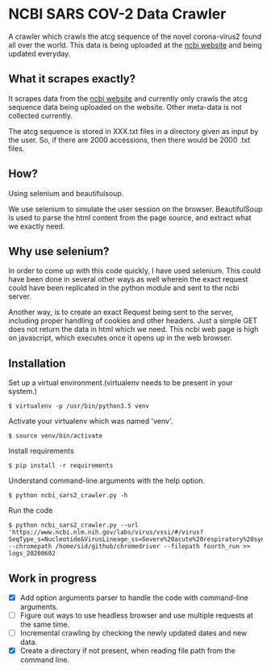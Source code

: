 # NCBI SARS COV-2 Data Crawler
A crawler which crawls the atcg sequence of the novel corona-virus2
found all over the world. This data is being uploaded at the [ncbi
website](https://www.ncbi.nlm.nih.gov/labs/virus/vssi/#/virus?SeqType_s=Nucleotide&VirusLineage_ss=Severe%20acute%20respiratory%20syndrome%20coronavirus%202,%20taxid:2697049&Completeness_s=complete) and being updated everyday.

## What it scrapes exactly?
It scrapes data from the [ncbi website](https://www.ncbi.nlm.nih.gov/labs/virus/vssi/#/virus?SeqType_s=Nucleotide&VirusLineage_ss=Severe%20acute%20respiratory%20syndrome%20coronavirus%202,%20taxid:2697049&Completeness_s=complete) and currently only crawls the atcg
sequence data being uploaded on the website. Other meta-data is not collected
currently.

The atcg sequence is stored in XXX.txt files in a directory given as
input by the user. So, if there are 2000 accessions, then there would be
2000 .txt files.

## How?
Using selenium and beautifulsoup.

We use selenium to simulate the user session on the browser.
BeautifulSoup is used to parse the html content from the page source, and
extract what we exactly need.

## Why use selenium?

In order to come up with this code quickly, I have used selenium. This could
have been done in several other ways as well wherein the exact request
could have been replicated in the python module and sent to the ncbi server.

Another way, is to create an exact Request being sent to the server, including
proper handling of cookies and other headers. Just a simple GET does not
return the data in html which we need. This ncbi web page is high on
javascript, which executes once it opens up in the web browser.


## Installation
Set up a virtual environment.(virtualenv needs to be present in your system.)
```
$ virtualenv -p /usr/bin/python3.5 venv
```
Activate your virtualenv which was named 'venv'.
```
$ source venv/bin/activate
```
Install requirements
```
$ pip install -r requirements
```
Understand command-line arguments with the help option.
```
$ python ncbi_sars2_crawler.py -h
```
Run the code
```
$ python ncbi_sars2_crawler.py --url 'https://www.ncbi.nlm.nih.gov/labs/virus/vssi/#/virus?SeqType_s=Nucleotide&VirusLineage_ss=Severe%20acute%20respiratory%20syndrome%20coronavirus%202,%20taxid:2697049&Completeness_s=complete' --chromepath /home/sid/github/chromedriver --filepath fourth_run >> logs_20200602
```


## Work in progress
- [x] Add option arguments parser to handle the code with command-line
arguments.
- [ ] Figure out ways to use headless browser and use multiple requests
at the same time.
- [ ] Incremental crawling by checking the newly updated dates and new data.
- [x] Create a directory if not present, when reading file path from the command line.
